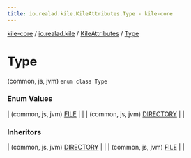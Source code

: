 ```yaml
---
title: io.realad.kile.KileAttributes.Type - kile-core
---
```


[kile-core](../../../index.html) / [io.realad.kile](../../index.html) / [KileAttributes](../index.html) / [Type](./index.html)

# Type

(common, js, jvm) `enum class Type`

### Enum Values

| (common, js, jvm) [FILE](-f-i-l-e.html) |  |
| (common, js, jvm) [DIRECTORY](-d-i-r-e-c-t-o-r-y.html) |  |

### Inheritors

| (common, js, jvm) [DIRECTORY](-d-i-r-e-c-t-o-r-y.html) |  |
| (common, js, jvm) [FILE](-f-i-l-e.html) |  |


